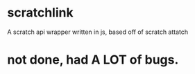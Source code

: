 # scratchlink
 A scratch api wrapper written in js, based off of scratch attatch

# not done, had A LOT of bugs. 
